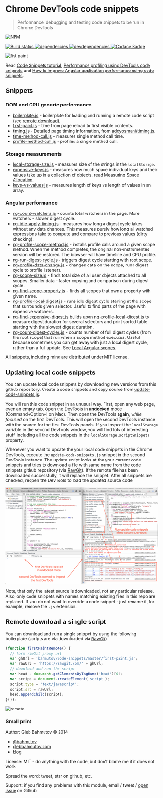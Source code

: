 # Chrome DevTools code snippets

> Performance, debugging and testing code snippets to be run in Chrome DevTools

[![NPM][code-snippets-icon] ][code-snippets-url]

[![Build status][code-snippets-ci-image] ][code-snippets-ci-url]
[![dependencies][code-snippets-dependencies-image] ][code-snippets-dependencies-url]
[![devdependencies][code-snippets-devdependencies-image] ][code-snippets-devdependencies-url]
[![Codacy Badge][code-snippets-codacy-image] ][code-snippets-codacy-url]

[code-snippets-icon]: https://nodei.co/npm/code-snippets.png?downloads=true
[code-snippets-url]: https://npmjs.org/package/code-snippets
[code-snippets-ci-image]: https://travis-ci.org/bahmutov/code-snippets.png?branch=master
[code-snippets-ci-url]: https://travis-ci.org/bahmutov/code-snippets
[code-snippets-dependencies-image]: https://david-dm.org/bahmutov/code-snippets.png
[code-snippets-dependencies-url]: https://david-dm.org/bahmutov/code-snippets
[code-snippets-devdependencies-image]: https://david-dm.org/bahmutov/code-snippets/dev-status.png
[code-snippets-devdependencies-url]: https://david-dm.org/bahmutov/code-snippets#info=devDependencies
[code-snippets-codacy-image]: https://www.codacy.com/project/badge/99acaf40b1f1483c80016eb31fbaef49
[code-snippets-codacy-url]: https://www.codacy.com/public/bahmutov/code-snippets.git

![fist paint](https://raw.githubusercontent.com/bahmutov/code-snippets/master/first-paint-code-snippet.png)

Read [Code Snippets tutorial][1],
[Performance profiling using DevTools code snippets][2] and
[How to improve Angular application performance using code snippets][3].

## Snippets

### DOM and CPU generic performance

* [boilerplate.js](boilerplate.js) - boilerplate for loading and running a remote code script 
(see [remote download](#remote-download)).
* [first-paint.js](first-paint.js) - time from page reload to first visible contents.
* [timing.js](timing.js) - Detailed page timing information, 
from [addyosmani/timing.js](https://github.com/addyosmani/timing.js).
* [time-method-call.js](time-method-call.js) - measures single method call time.
* [profile-method-call.js](profile-method-call.js) - profiles a single method call.

### Storage measurements

* [local-storage-size.js](local-storage-size.js) - measures size of the strings in the `localStorage`.
* [expensive-keys.js](expensive-keys.js) - measures how much space individual keys and their values
take up in a collection of objects, read [Measuring Space Allocation][measure].
* [keys-vs-values.js](keys-vs-values.js) - measures length of keys vs length of values in an array.

### Angular performance

* [ng-count-watchers.js](ng-count-watchers.js) - counts total watchers in the page. 
More watchers - slower digest cycle.
* [ng-idle-apply-timing.js](ng-idle-apply-timing.js) - measures how long a digest cycle takes without 
any data changes. This measures purely how long all watched expressions take to compute and compare
to previous values (dirty checking).
* [ng-profile-scope-method.js](ng-profile-scope-method.js) - installs profile calls around a given
scope method. When the method completes, the original non-instrumented version will be restored.
The browser will have timeline and CPU profile.
* [ng-run-digest-cycle.js](ng-run-digest-cycle.js) - triggers digest cycle starting with root scope.
* [ng-profile-data-change.js](ng-profile-data-change.js) - changes data on the scope, runs digest cycle
to profile listeners.
* [ng-scope-size.js](ng-scope-size.js) - finds total size of all user objects attached to all scopes.
Smaller data - faster copying and comparison during digest cycle.
* [ng-find-scope-property.js](ng-find-scope-property.js) - finds all scopes that own a property
with given name.
* [ng-profile-local-digest.js](ng-profile-local-digest.js) - runs idle digest cycle starting at the scope
that surrounds given selector. Useful to find parts of the page with expensive watchers.
* [ng-find-expensive-digest.js](ng-find-expensive-digest.js) builds upon ng-profile-local-digest.js to measure
digest duration for several selectors and print sorted table starting with the slowest digest duration.
* [ng-count-digest-cycles.js](ng-count-digest-cycles.js) - counts number of full digest cycles (from the root scope)
that run when a scope method executes. Useful because sometimes you can get away with just a local digest
cycle, rather than a full update. See [Local Angular scopes](http://glebbahmutov.com/blog/local-angular-scopes/).

All snippets, including mine are distributed under MIT license.

## Updating local code snippets

You can update local code snippets by downloading new versions from this github repository.
Create a code snippets and copy source from [update-code-snippets.js](update-code-snippets.js). 

You will run this code snippet in an unusual way. First, open any web page, even an empty tab.
Open the DevTools in **undocked** mode (Command+Option+I on Mac). Then open the DevTools **again**, 
*while focused* on the first DevTools. This will open the second DevTools instance with the source for the
first DevTools panels. If you inspect the `localStorage` variable in the second DevTools window, you will
find lots of interesting stuff, including all the code snippets in the `localStorage.scriptSnippets` property.

Whenever you want to update the your local code snippets in the Chrome DevTools, execute the `update-code-snippets.js`
snippet in the second DevTools instance. The update script looks at the your current code snippets and 
tries to download a file with same name from the code snippets github repository (via [RawGit][RawGit]). 
If the remote file has been downloaded successfully, it will replace the snippet. 
After all snippets are checked, reopen the DevTools to load the updated source code.

![update code snippets](images/update-code-snippets.png)

Note, that only the latest source is downloaded, not any particular release.
Also, only code snippets with names matching existing files in this repo are replaced. If you do not
want to override a code snippet - just rename it, for example, remove the `.js` extension.

## Remote download a single script

You can download and run a single snippet by using the following boilerplate 
(scripts are via downloaded via [RawGit][RawGit])

```js
(function firstPaintRemote() {
  // form rawGit proxy url
  var ghUrl = 'bahmutov/code-snippets/master/first-paint.js';
  var rawUrl = 'https://rawgit.com/' + ghUrl;
  // download and run the script
  var head = document.getElementsByTagName('head')[0];
  var script = document.createElement('script');
  script.type = 'text/javascript';
  script.src = rawUrl;
  head.appendChild(script);
}());
```

![remote](https://raw.githubusercontent.com/bahmutov/code-snippets/master/first-paint-code-snippet-remote.png)

### Small print

Author: Gleb Bahmutov &copy; 2014

* [@bahmutov](https://twitter.com/bahmutov)
* [glebbahmutov.com](http://glebbahmutov.com)
* [blog](http://glebbahmutov.com/blog/)

License: MIT - do anything with the code, but don't blame me if it does not work.

Spread the word: tweet, star on github, etc.

Support: if you find any problems with this module, email / tweet /
[open issue](https://github.com/bahmutov/code-snippets/issues?state=open) on Github

[1]: http://glebbahmutov.com/blog/chrome-dev-tools-code-snippets/
[2]: http://glebbahmutov.com/blog/performance-profiling-using-devtools-code-snippets/
[3]: http://glebbahmutov.com/blog/improving-angular-web-app-performance-example/
[measure]: http://glebbahmutov.com/blog/measure-space-allocation/
[RawGit]: https://rawgit.com/
